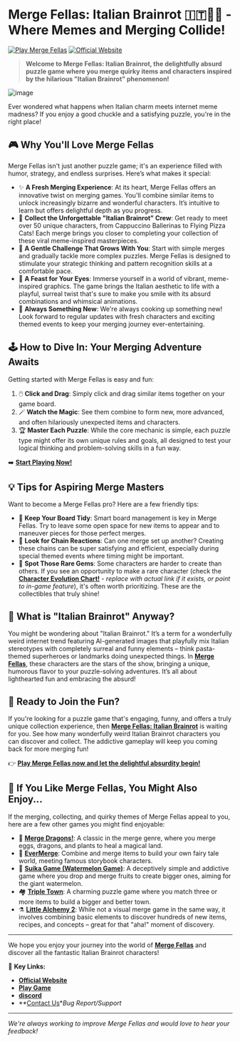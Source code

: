 

# Merge Fellas: Italian Brainrot 🇮🇹🧩😂 - Where Memes and Merging Collide!

[![Play Merge Fellas](https://img.shields.io/badge/Play%20Now!-Merge%20Fellas-brightgreen?style=for-the-badge&logo=gamejolt)](https://merge-fellas.org/)
[![Official Website](https://img.shields.io/badge/Visit%20Website-merge--fellas.org-blue?style=for-the-badge&logo=google-chrome)](https://merge-fellas.org/)

> **Welcome to Merge Fellas: Italian Brainrot, the delightfully absurd puzzle game where you merge quirky items and characters inspired by the hilarious "Italian Brainrot" phenomenon!**


 ![image](https://github.com/user-attachments/assets/dcca6c5c-5e78-4f09-98a3-7ce806e27b34)


Ever wondered what happens when Italian charm meets internet meme madness? If you enjoy a good chuckle and a satisfying puzzle, you're in the right place!

<!-- Consider embedding a gameplay GIF or an eye-catching screenshot here -->
<!-- Example: <p align="center"><img src="URL_TO_YOUR_GAMEPLAY_GIF_OR_SCREENSHOT" width="600"></p> -->

## 🎮 Why You'll Love Merge Fellas

Merge Fellas isn't just another puzzle game; it's an experience filled with humor, strategy, and endless surprises. Here’s what makes it special:

*   ✨ **A Fresh Merging Experience**: At its heart, Merge Fellas offers an innovative twist on merging games. You'll combine similar items to unlock increasingly bizarre and wonderful characters. It’s intuitive to learn but offers delightful depth as you progress.
*   🤪 **Collect the Unforgettable "Italian Brainrot" Crew**: Get ready to meet over 50 unique characters, from Cappuccino Ballerinas to Flying Pizza Cats! Each merge brings you closer to completing your collection of these viral meme-inspired masterpieces.
*   🧠 **A Gentle Challenge That Grows With You**: Start with simple merges and gradually tackle more complex puzzles. Merge Fellas is designed to stimulate your strategic thinking and pattern recognition skills at a comfortable pace.
*   🎨 **A Feast for Your Eyes**: Immerse yourself in a world of vibrant, meme-inspired graphics. The game brings the Italian aesthetic to life with a playful, surreal twist that's sure to make you smile with its absurd combinations and whimsical animations.
*   🚀 **Always Something New**: We're always cooking up something new! Look forward to regular updates with fresh characters and exciting themed events to keep your merging journey ever-entertaining.

## 🕹️ How to Dive In: Your Merging Adventure Awaits

Getting started with Merge Fellas is easy and fun:

1.  🖱️ **Click and Drag**: Simply click and drag similar items together on your game board.
2.  🪄 **Watch the Magic**: See them combine to form new, more advanced, and often hilariously unexpected items and characters.
3.  🏆 **Master Each Puzzle**: While the core mechanic is simple, each puzzle type might offer its own unique rules and goals, all designed to test your logical thinking and problem-solving skills in a fun way.

➡️ **[Start Playing Now!](https://merge-fellas.org/)**

## 💡 Tips for Aspiring Merge Masters

Want to become a Merge Fellas pro? Here are a few friendly tips:

*   🧹 **Keep Your Board Tidy**: Smart board management is key in Merge Fellas. Try to leave some open space for new items to appear and to maneuver pieces for those perfect merges.
*   🔗 **Look for Chain Reactions**: Can one merge set up another? Creating these chains can be super satisfying and efficient, especially during special themed events where timing might be important.
*   💎 **Spot Those Rare Gems**: Some characters are harder to create than others. If you see an opportunity to make a rare character (check the **[Character Evolution Chart!](https://merge-fellas.org/character-evolution-chart)** - *replace with actual link if it exists, or point to in-game feature*), it's often worth prioritizing. These are the collectibles that truly shine!

## 🤔 What is "Italian Brainrot" Anyway?

You might be wondering about "Italian Brainrot." It’s a term for a wonderfully weird internet trend featuring AI-generated images that playfully mix Italian stereotypes with completely surreal and funny elements – think pasta-themed superheroes or landmarks doing unexpected things. In **[Merge Fellas](https://merge-fellas.org/)**, these characters are the stars of the show, bringing a unique, humorous flavor to your puzzle-solving adventures. It’s all about lighthearted fun and embracing the absurd!

## 🎉 Ready to Join the Fun?

If you're looking for a puzzle game that's engaging, funny, and offers a truly unique collection experience, then **[Merge Fellas: Italian Brainrot](https://merge-fellas.org/)** is waiting for you. See how many wonderfully weird Italian Brainrot characters you can discover and collect. The addictive gameplay will keep you coming back for more merging fun!

👉 **[Play Merge Fellas now and let the delightful absurdity begin!](https://merge-fellas.org/)**

## 🌟 If You Like Merge Fellas, You Might Also Enjoy...

If the merging, collecting, and quirky themes of Merge Fellas appeal to you, here are a few other games you might find enjoyable:

*   🐉 **[Merge Dragons!](https://gram.gs/gramgs/links.html?g=merge-dragons&c=US)**: A classic in the merge genre, where you merge eggs, dragons, and plants to heal a magical land.
*   🧚 **[EverMerge](https://www.bigfishgames.com/us/en/game/evermerge.html)**: Combine and merge items to build your own fairy tale world, meeting famous storybook characters.
*   🍉 **[Suika Game (Watermelon Game)](https://www.nintendo.com/us/store/products/suika-game-switch/)**: A deceptively simple and addictive game where you drop and merge fruits to create bigger ones, aiming for the giant watermelon.
*   🏘️ **[Triple Town](https://spryfox.com/our-games/tripletown/)**: A charming puzzle game where you match three or more items to build a bigger and better town.
*   ⚗️ **[Little Alchemy 2](https://littlealchemy2.com/)**: While not a visual merge game in the same way, it involves combining basic elements to discover hundreds of new items, recipes, and concepts – great for that "aha!" moment of discovery.

---

We hope you enjoy your journey into the world of **[Merge Fellas](https://merge-fellas.org/)** and discover all the fantastic Italian Brainrot characters!

🔗 **Key Links:**
*   **[Official Website](https://merge-fellas.org/)**
*   **[Play Game](https://merge-fellas.org/)**
*   **[discord](https://discord.gg/ybNnaBsw)**
*   **[Contact Us](https://merge-fellas.org/terms-of-services/)**Bug Report/Support*

---

*We're always working to improve Merge Fellas and would love to hear your feedback!*
